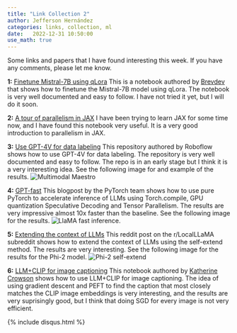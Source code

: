 ```yaml
---
title: "Link Collection 2"
author: Jefferson Hernández
categories: links, collection, ml
date:   2022-12-31 10:50:00
use_math: true
---
```


Some links and papers that I have found interesting this week. If you have any comments, please let me know.

**1:** [Finetune Mistral-7B using qLora](https://github.com/brevdev/notebooks/blob/main/mistral-finetune.ipynb) This is a notebook authored by [Brevdev](https://github.com/brevdev) that shows how to finetune the Mistral-7B model using qLora. The notebook is very well documented and easy to follow. I have not tried it yet, but I will do it soon.

**2:** [A tour of parallelism in JAX](https://colab.research.google.com/drive/1uXrhGCHYZjMwtu_wIvvUjNq9nBE2MZUj?usp=sharing) I have been trying to learn JAX for some time now, and I have found this notebook very useful. It is a very good introduction to parallelism in JAX.

**3:** [Use GPT-4V for data labeling](https://github.com/roboflow/multimodal-maestro) This repository authored by Roboflow shows how to use GPT-4V for data labeling. The repository is very well documented and easy to follow. The repo is in an early stage but I think it is a very interesting idea. See the following image for and example of the results.
![Multimodal Maestro](https://i.imgur.com/A6hvhFq.png)

**4:** [GPT-fast](https://pytorch.org/blog/accelerating-generative-ai-2/) This blogpost by the PyTorch team shows how to use pure PyTorch to accelerate inference of LLMs using Torch.compile, GPU quantization Speculative Decoding and Tensor Parallelism. The results are very impressive almost 10x faster than the baseline. See the following image for the results.
![LlaMA fast inference](https://pytorch.org/assets/images/accelerating-generative-ai-2/screen-recording.gif).

**5:** [Extending the context of LLMs](https://www.reddit.com/r/LocalLLaMA/comments/194mmki/selfextend_works_for_phi2_now_looks_good/?utm_source=share&utm_medium=web2x&context=3) This reddit post on the r/LocalLLaMA subreddit shows how to extend the context of LLMs using the self-extend method. The results are very interesting. See the following image for the results for the Phi-2 model.
![Phi-2 self-extend](https://preview.redd.it/0ij1edf0wxbc1.jpg?width=1324&format=pjpg&auto=webp&s=845087a0bf5c30a4c5fef01345bd178d0b808167)

**6:** [LLM+CLIP for image captioning](https://colab.research.google.com/drive/1jewRcVdPybX4_M41jLcoyniTcDmnVGTd#scrollTo=6_k53cVFyAQe) This notebook authored by [Katherine Crowson](https://twitter.com/RiversHaveWings) shows how to use LLM+CLIP for image captioning. The idea of using gradient descent and PEFT to find the caption that most closely matches the CLIP image embeddings is very interesting, and the results are very suprisingly good, but I think that doing SGD for every image is not very efficient.

{% include disqus.html %}